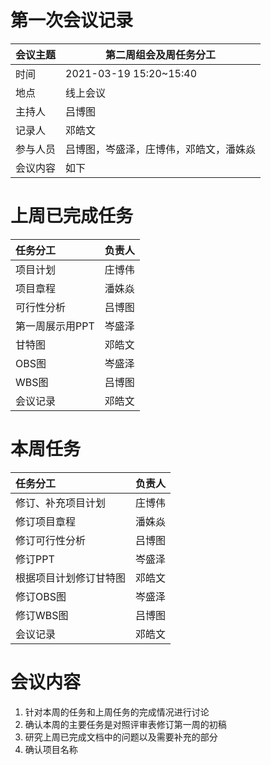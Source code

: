 # 第一次会议记录

| 会议主题   | 第二周组会及周任务分工 |
| :-------  | ---------------------------- |
| 时间      | 2021-03-19 15:20~15:40 |
| 地点      | 线上会议               |
| 主持人    | 吕博图                 |
| 记录人    | 邓皓文                    |
| 参与人员  | 吕博图，岑盛泽，庄博伟，邓皓文，潘姝焱 |
| 会议内容  | 如下                         |

# 上周已完成任务

| 任务分工        | 负责人 |
| :-------------- | ------ |
| 项目计划        | 庄博伟 |
| 项目章程        | 潘姝焱 |
| 可行性分析      | 吕博图 |
| 第一周展示用PPT | 岑盛泽 |
| 甘特图          | 邓皓文 |
| OBS图           | 岑盛泽 |
| WBS图           | 吕博图 |
| 会议记录        | 邓皓文 |

# 本周任务

| 任务分工                     |  负责人|
| :-------------------------- | ----------- |
| 修订、补充项目计划 | 庄博伟 |
| 修订项目章程 | 潘姝焱 |
| 修订可行性分析 | 吕博图 |
| 修订PPT | 岑盛泽 |
| 根据项目计划修订甘特图 | 邓皓文 |
| 修订OBS图 | 岑盛泽 |
| 修订WBS图 | 吕博图 |
| 会议记录 | 邓皓文 |

# 会议内容

1. 针对本周的任务和上周任务的完成情况进行讨论
2. 确认本周的主要任务是对照评审表修订第一周的初稿
3. 研究上周已完成文档中的问题以及需要补充的部分
4. 确认项目名称
